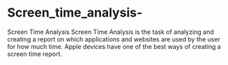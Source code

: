 # Screen_time_analysis-
Screen Time Analysis
Screen Time Analysis is the task of analyzing and creating a report on which applications and websites are used by the user for how much time. Apple devices have one of the best ways of creating a screen time report.
